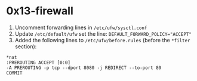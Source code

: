 # 0x13-firewall


1. Uncomment forwarding lines in `/etc/ufw/sysctl.conf`
2. Update `/etc/default/ufw` set the line: `DEFAULT_FORWARD_POLICY="ACCEPT"`
3. Added the following lines to `/etc/ufw/before.rules` (before the `*filter` section):
```
*nat
:PREROUTING ACCEPT [0:0]
-A PREROUTING -p tcp --dport 8080 -j REDIRECT --to-port 80
COMMIT
```
